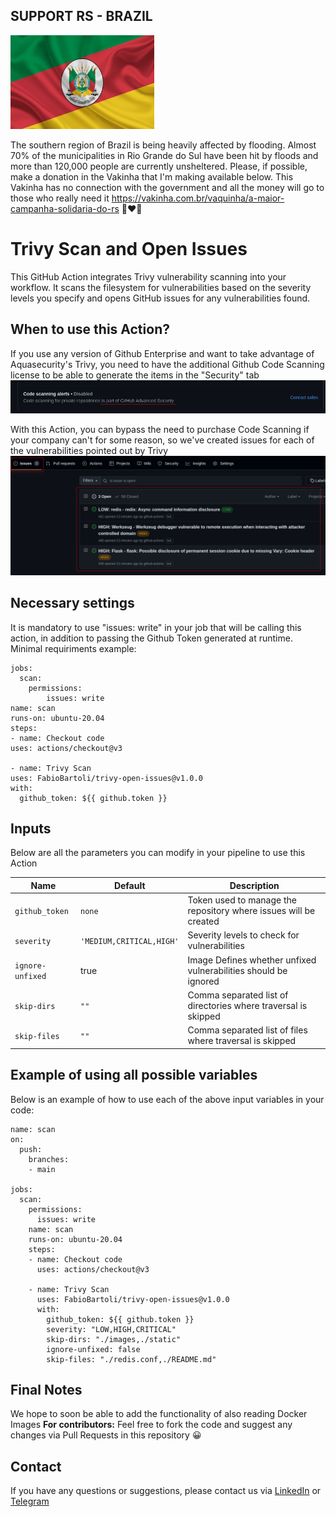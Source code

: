 ## SUPPORT RS - BRAZIL
<img src="./images/bandeira-do-rio-grande-do-sul.jpg" width="230" height="150">

The southern region of Brazil is being heavily affected by flooding. Almost 70% of the municipalities in Rio Grande do Sul have been hit by floods and more than 120,000 people are currently unsheltered.
Please, if possible, make a donation in the Vakinha that I'm making available below. This Vakinha has no connection with the government and all the money will go to those who really need it
https://vakinha.com.br/vaquinha/a-maior-campanha-solidaria-do-rs
💚❤️💛

# Trivy Scan and Open Issues

This GitHub Action integrates Trivy vulnerability scanning into your workflow. It scans the filesystem for vulnerabilities based on the severity levels you specify and opens GitHub issues for any vulnerabilities found.

## When to use this Action?
If you use any version of Github Enterprise and want to take advantage of Aquasecurity's Trivy, you need to have the additional Github Code Scanning license to be able to generate the items in the "Security" tab
![security-advanced](./images/security.png)

With this Action, you can bypass the need to purchase Code Scanning if your company can't for some reason, so we've created issues for each of the vulnerabilities pointed out by Trivy![opened-issues](./images/opened-issues.png)

## Necessary settings
It is mandatory to use "issues: write" in your job that will be calling this action, in addition to passing the Github Token generated at runtime. 
Minimal requiriments example:

    jobs:
      scan:
        permissions:
	        issues: write
    name: scan
    runs-on: ubuntu-20.04
    steps:
	- name: Checkout code
	uses: actions/checkout@v3
 
	- name: Trivy Scan
    uses: FabioBartoli/trivy-open-issues@v1.0.0
    with:
      github_token: ${{ github.token }}



## Inputs
Below are all the parameters you can modify in your pipeline to use this Action

| Name                         | Default                            | Description                                                                                                                                                    |
|------------------------------|------------------------------------|----------------------------------------------------------------------------------------------------------------------------------------------------------------|
| `github_token`                  | `none`                            | Token used to manage the repository where issues will be created                                                                                                                                |
| `severity`                      | `'MEDIUM,CRITICAL,HIGH'`                                   | Severity levels to check for vulnerabilities                                                                                                                        |
| `ignore-unfixed`                  |         true                           | Image Defines whether unfixed vulnerabilities should be ignored                                                                                                                         |
| `skip-dirs`                   | `""`               | Comma separated list of directories where traversal is skipped                                                                                                              |
| `skip-files`                     | `""`                            | Comma separated list of files where traversal is skipped                                                                                                             |
                                                                                                                           
## Example of using all possible variables
Below is an example of how to use each of the above input variables in your code:

    name: scan
	on:
	  push:
	    branches:
	    - main

	jobs:
	  scan:
	    permissions:
	      issues: write
	    name: scan
	    runs-on: ubuntu-20.04
	    steps:
	    - name: Checkout code
	      uses: actions/checkout@v3

	    - name: Trivy Scan
	      uses: FabioBartoli/trivy-open-issues@v1.0.0
	      with:
	        github_token: ${{ github.token }}
	        severity: "LOW,HIGH,CRITICAL"
	        skip-dirs: "./images,./static"
	        ignore-unfixed: false
	        skip-files: "./redis.conf,./README.md"

## Final Notes
We hope to soon be able to add the functionality of also reading Docker Images
**For contributors:** Feel free to fork the code and suggest any changes via Pull Requests in this repository 😀
## Contact
If you have any questions or suggestions, please contact us via [LinkedIn](https://www.linkedin.com/in/fabiobartoli/) or [Telegram](https://t.me/FabioBartoli) 